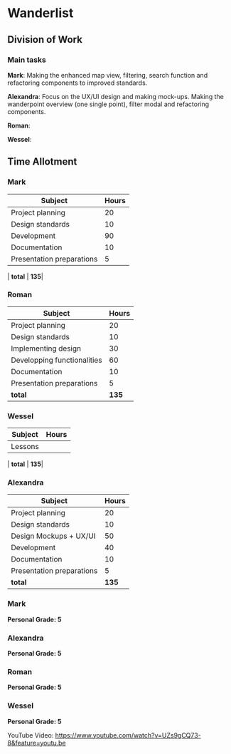 # Wanderlist

## Division of Work

### Main tasks

**Mark**: Making the enhanced map view, filtering, search function and refactoring components to improved standards.

**Alexandra**: Focus on the UX/UI design and making mock-ups. Making the wanderpoint overview (one single point), filter modal and refactoring components.

**Roman**: 

**Wessel**: 

## Time Allotment

### Mark

| Subject | Hours |
| --- | --- |
| Project planning | 20  |
| Design standards | 10  |
| Development | 90  |
| Documentation | 10  |
| Presentation preparations | 5  |

| **total** | **135**|

### Roman

| Subject | Hours |
| --- | --- |
| Project planning| 20 |
| Design standards | 10 |
| Implementing design | 30 |
| Developping functionalities | 60 |
| Documentation | 10 |
| Presentation preparations | 5 |
| **total** | **135**|

### Wessel

| Subject | Hours |
| --- | --- |
| Lessons |  |

| **total** | **135**|

### Alexandra

| Subject | Hours |
| --- | --- |
| Project planning | 20  |
| Design standards | 10  |
| Design Mockups + UX/UI | 50  |
| Development | 40  |
| Documentation | 10  |
| Presentation preparations | 5  |
| **total** | **135**|


### Mark

**Personal Grade: 5**

### Alexandra

**Personal Grade: 5**

### Roman

**Personal Grade: 5**

### Wessel

**Personal Grade: 5**

YouTube Video: https://www.youtube.com/watch?v=UZs9gCQ73-8&feature=youtu.be 
